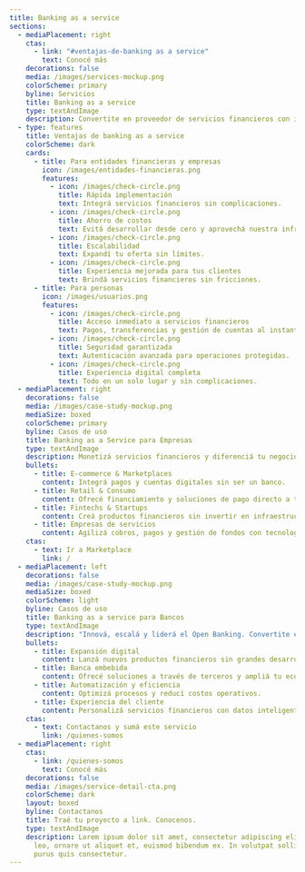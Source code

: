 ```yaml
---
title: Banking as a service
sections:
  - mediaPlacement: right
    ctas:
      - link: "#ventajas-de-banking as a service"
        text: Conocé más
    decorations: false
    media: /images/services-mockup.png
    colorScheme: primary
    byline: Servicios
    title: Banking as a service
    type: textAndImage
    description: Convertite en proveedor de servicios financieros con infraestructura link. Nuestra tecnología permite integrar soluciones de pagos, cuentas y financiamiento con rapidez, seguridad y escalabilidad.
  - type: features
    title: Ventajas de banking as a service
    colorScheme: dark
    cards:
      - title: Para entidades financieras y empresas
        icon: /images/entidades-financieras.png
        features:
          - icon: /images/check-circle.png
            title: Rápida implementación
            text: Integrá servicios financieros sin complicaciones.
          - icon: /images/check-circle.png
            title: Ahorro de costos
            text: Evitá desarrollar desde cero y aprovechá nuestra infraestructura.
          - icon: /images/check-circle.png
            title: Escalabilidad
            text: Expandí tu oferta sin límites.
          - icon: /images/check-circle.png
            title: Experiencia mejorada para tus clientes
            text: Brindá servicios financieros sin fricciones.
      - title: Para personas
        icon: /images/usuarios.png
        features:
          - icon: /images/check-circle.png
            title: Acceso inmediato a servicios financieros
            text: Pagos, transferencias y gestión de cuentas al instante.
          - icon: /images/check-circle.png
            title: Seguridad garantizada
            text: Autenticación avanzada para operaciones protegidas.
          - icon: /images/check-circle.png
            title: Experiencia digital completa
            text: Todo en un solo lugar y sin complicaciones.
  - mediaPlacement: right
    decorations: false
    media: /images/case-study-mockup.png
    mediaSize: boxed
    colorScheme: primary
    byline: Casos de uso
    title: Banking as a Service para Empresas
    type: textAndImage
    description: Monetizá servicios financieros y diferenciá tu negocio. Conocé las industrias que podés alcanzar.
    bullets:
      - title: E-commerce & Marketplaces
        content: Integrá pagos y cuentas digitales sin ser un banco.
      - title: Retail & Consumo
        content: Ofrecé financiamiento y soluciones de pago directo a tus clientes.
      - title: Fintechs & Startups
        content: Creá productos financieros sin invertir en infraestructura bancaria.
      - title: Empresas de servicios
        content: Agilizá cobros, pagos y gestión de fondos con tecnología escalable.
    ctas:
      - text: Ir a Marketplace
        link: /
  - mediaPlacement: left
    decorations: false
    media: /images/case-study-mockup.png
    mediaSize: boxed
    colorScheme: light
    byline: Casos de uso
    title: Banking as a service para Bancos
    type: textAndImage
    description: "Innová, escalá y liderá el Open Banking. Convertite en protagonista del futuro de la banca. Conocé todo lo que podés hacer:"
    bullets:
      - title: Expansión digital
        content: Lanzá nuevos productos financieros sin grandes desarrollos.
      - title: Banca embebida
        content: Ofrecé soluciones a través de terceros y ampliá tu ecosistema.
      - title: Automatización y eficiencia
        content: Optimizá procesos y reducí costos operativos.
      - title: Experiencia del cliente
        content: Personalizá servicios financieros con datos inteligentes.
    ctas:
      - text: Contactanos y sumá este servicio
        link: /quienes-somos
  - mediaPlacement: right
    ctas:
      - link: /quienes-somos
        text: Conocé más
    decorations: false
    media: /images/service-detail-cta.png
    colorScheme: dark
    layout: boxed
    byline: Contactanos
    title: Traé tu proyecto a link. Conocenos.
    type: textAndImage
    description: Lorem ipsum dolor sit amet, consectetur adipiscing elit. Duis enim
      leo, ornare ut aliquet et, euismod bibendum ex. In volutpat sollicitudin
      purus quis consectetur.
---
```

